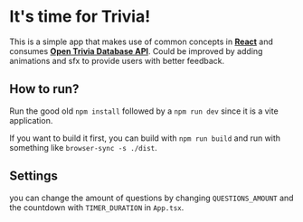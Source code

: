 # It's time for Trivia!

This is a simple app that makes use of common concepts in [**React**](https://react.dev/) and consumes [**Open Trivia Database API**](https://opentdb.com/api_config.php). Could be improved by adding animations and sfx to provide users with better feedback.

## How to run?
Run the good old `npm install` followed by a `npm run dev` since it is a vite application.

If you want to build it first, you can build with `npm run build` and run with something like `browser-sync -s ./dist`.

## Settings
you can change the amount of questions by changing `QUESTIONS_AMOUNT` and the countdown with `TIMER_DURATION` in `App.tsx`.

